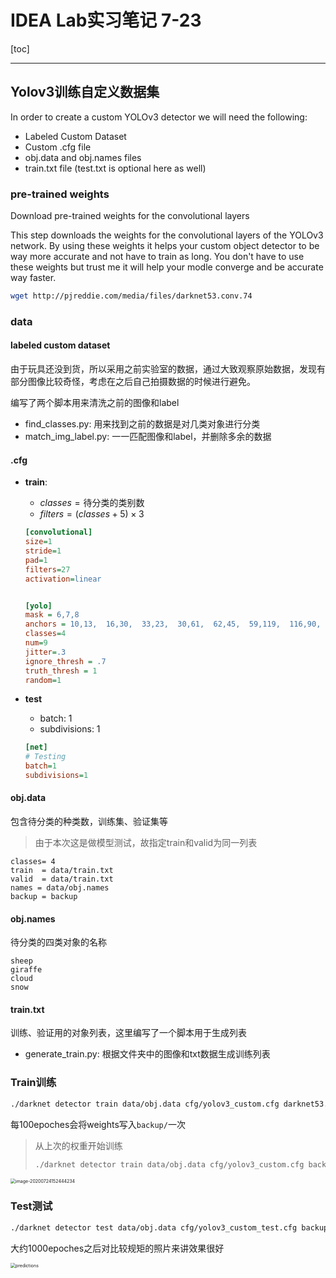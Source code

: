 # IDEA Lab实习笔记 7-23

[toc]

------

## Yolov3训练自定义数据集

In order to create a custom YOLOv3 detector we will need the following:

- Labeled Custom Dataset
- Custom .cfg file
- obj.data and obj.names files
- train.txt file (test.txt is optional here as well)

### pre-trained weights

Download pre-trained weights for the convolutional layers

This step downloads the weights for the convolutional layers of the YOLOv3 network. By using these weights it helps your custom object detector to be way more accurate and not have to train as long. You don't have to use these weights but trust me it will help your modle converge and be accurate way faster.

```bash
wget http://pjreddie.com/media/files/darknet53.conv.74
```



### data

#### labeled custom dataset

由于玩具还没到货，所以采用之前实验室的数据，通过大致观察原始数据，发现有部分图像比较奇怪，考虑在之后自己拍摄数据的时候进行避免。

编写了两个脚本用来清洗之前的图像和label

- find_classes.py: 用来找到之前的数据是对几类对象进行分类
- match_img_label.py: 一一匹配图像和label，并删除多余的数据

#### .cfg

- **train**: 

  - $classes= \text{待分类的类别数}$
  - $filters=(classes+5) \times 3$

  ```cfg
  [convolutional]
  size=1
  stride=1
  pad=1
  filters=27
  activation=linear
  
  
  [yolo]
  mask = 6,7,8
  anchors = 10,13,  16,30,  33,23,  30,61,  62,45,  59,119,  116,90,  156,198,  373,326
  classes=4
  num=9
  jitter=.3
  ignore_thresh = .7
  truth_thresh = 1
  random=1
  ```

- **test**

  - batch: 1
  - subdivisions: 1

  ```cfg
  [net]
  # Testing
  batch=1
  subdivisions=1
  ```

  

#### obj.data

包含待分类的种类数，训练集、验证集等

> 由于本次这是做模型测试，故指定train和valid为同一列表

```data
classes= 4
train  = data/train.txt
valid  = data/train.txt
names = data/obj.names
backup = backup
```



#### obj.names

待分类的四类对象的名称

```
sheep
giraffe
cloud
snow
```



#### train.txt

训练、验证用的对象列表，这里编写了一个脚本用于生成列表

- generate_train.py: 根据文件夹中的图像和txt数据生成训练列表



### Train训练

```bash
./darknet detector train data/obj.data cfg/yolov3_custom.cfg darknet53.conv.74 -dont_show
```


每100epoches会将weights写入`backup/`一次

> 从上次的权重开始训练
>
> ```bash
> ./darknet detector train data/obj.data cfg/yolov3_custom.cfg backup/yolov3_custom_last.weights darknet53.conv.74 -dont_show
> ```

<img src="IDEA Lab实习笔记 7-24.assets/image-20200724152444234.png" alt="image-20200724152444234" style="zoom:50%;" />

### Test测试


```bash
./darknet detector test data/obj.data cfg/yolov3_custom_test.cfg backup/yolov3_custom_last.weights test.jpg -thresh 0.25 --dont-show
```

大约1000epoches之后对比较规矩的照片来讲效果很好

<img src="IDEA Lab实习笔记 7-24.assets/predictions.jpg" alt="predictions" style="zoom:50%;" />